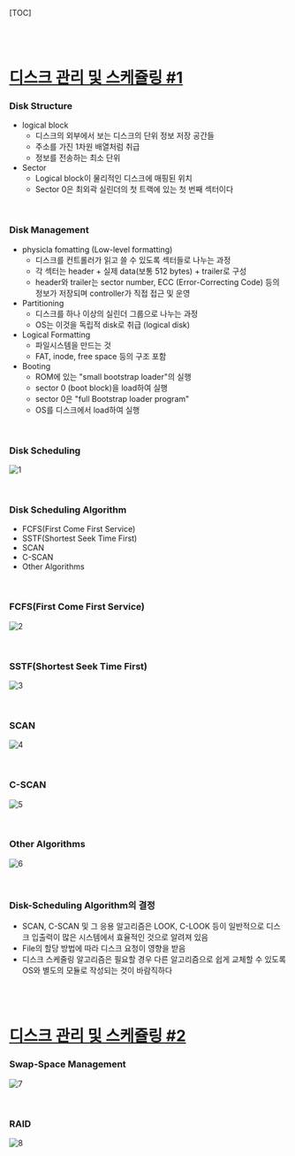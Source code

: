 [TOC]

<br>

<br>

# [디스크 관리 및 스케쥴링 #1](https://core.ewha.ac.kr/publicview/C0101020140523151255773807?vmode=f)

### Disk Structure

- logical block
  - 디스크의 외부에서 보는 디스크의 단위 정보 저장 공간들
  - 주소를 가진 1차원 배열처럼 취급
  - 정보를 전송하는 최소 단위
- Sector
  - Logical block이 물리적인 디스크에 매핑된 위치
  - Sector 0은 최외곽 실린더의 첫 트랙에 있는 첫 번째 섹터이다

<br>

### Disk Management

- physicla fomatting (Low-level formatting)
  - 디스크를 컨트롤러가 읽고 쓸 수 있도록 섹터들로 나누는 과정
  - 각 섹터는 header + 실제 data(보통 512 bytes) + trailer로 구성
  - header와 trailer는 sector number, ECC (Error-Correcting Code) 등의 정보가 저장되며 controller가 직접 접근 및 운영
- Partitioning
  - 디스크를 하나 이상의 실린더 그룹으로 나누는 과정
  - OS는 이것을 독립적 disk로 취급 (logical disk)
- Logical Formatting
  - 파일시스템을 만드는 것
  - FAT, inode, free space 등의 구조 포함
- Booting
  - ROM에 있는 "small bootstrap loader"의 실행
  - sector 0 (boot block)을 load하여 실행
  - sector 0은 "full Bootstrap loader program"
  - OS를 디스크에서 load하여 실행

<br>

### Disk Scheduling

![1](12장-디스크-관리-및-스케쥴링.assets/1-16362405038611.JPG)

<br>

### Disk Scheduling Algorithm

- FCFS(First Come First Service)
- SSTF(Shortest Seek Time First)
- SCAN
- C-SCAN
- Other Algorithms

<br>

### FCFS(First Come First Service)

![2](12장-디스크-관리-및-스케쥴링.assets/2.JPG)

<br>

### SSTF(Shortest Seek Time First)

![3](12장-디스크-관리-및-스케쥴링.assets/3.JPG)

<br>

### SCAN

![4](12장-디스크-관리-및-스케쥴링.assets/4.JPG)

<br>

### C-SCAN

![5](12장-디스크-관리-및-스케쥴링.assets/5.JPG)

<br>

### Other Algorithms

![6](12장-디스크-관리-및-스케쥴링.assets/6.JPG)

<br>

### Disk-Scheduling Algorithm의 결정

- SCAN, C-SCAN 및 그 응용 알고리즘은 LOOK, C-LOOK 등이 일반적으로 디스크 입출력이 많은 시스템에서 효율적인 것으로 알려져 있음
- File의 할당 방법에 따라 디스크 요청이 영향을 받음
- 디스크 스케줄링 알고리즘은 필요할 경우 다른 알고리즘으로 쉽게 교체할 수 있도록 OS와 별도의 모듈로 작성되는 것이 바람직하다

<br>

<br>

# [디스크 관리 및 스케쥴링 #2](https://core.ewha.ac.kr/publicview/C0101020140527124647396004?vmode=f)

### Swap-Space Management

![7](12장-디스크-관리-및-스케쥴링.assets/7.JPG)

<br>

### RAID

![8](12장-디스크-관리-및-스케쥴링.assets/8.JPG)
